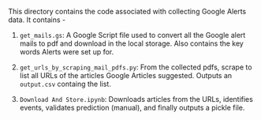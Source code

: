 This directory contains the code associated with collecting Google Alerts data. It contains -

1. `get_mails.gs`: A Google Script file used to convert all the Google alert mails to pdf and download in the local storage. Also contains the key words Alerts were set up for.

2. `get_urls_by_scraping_mail_pdfs.py`: From the collected pdfs, scrape to list all URLs of the articles Google Articles suggested. Outputs an `output.csv` containg the list.

3. `Download And Store.ipynb`: Downloads articles from the URLs, identifies events, validates prediction (manual), and finally outputs a pickle file.